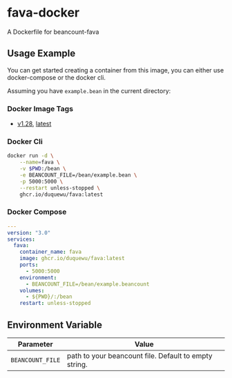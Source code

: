 # fava-docker

A Dockerfile for beancount-fava


## Usage Example

You can get started creating a container from this image, you can either use docker-compose or the docker cli.

Assuming you have `example.bean` in the current directory:

### Docker Image Tags
* [v1.28](https://github.com/duquewu/fava-docker/pkgs/container/fava/277479719?tag=v1.28), [latest](https://github.com/duquewu/fava-docker/pkgs/container/fava/277479719?tag=latest)

### Docker Cli

```bash
docker run -d \
    --name=fava \
    -v $PWD:/bean \
    -e BEANCOUNT_FILE=/bean/example.bean \
    -p 5000:5000 \
    --restart unless-stopped \
    ghcr.io/duquewu/fava:latest
```

### Docker Compose

```yml
---
version: "3.0"
services:
  fava:
    container_name: fava
    image: ghcr.io/duquewu/fava:latest
    ports:
      - 5000:5000
    environment:
      - BEANCOUNT_FILE=/bean/example.beancount
    volumes:
      - ${PWD}/:/bean
    restart: unless-stopped
```

## Environment Variable

| Parameter | Value |
| :----: | --- |
| `BEANCOUNT_FILE` | path to your beancount file. Default to empty string. |
